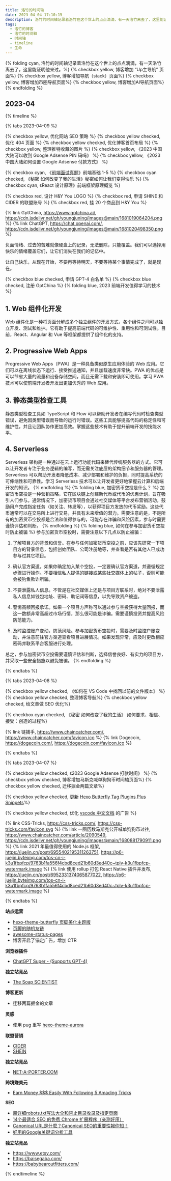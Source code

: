 ```yaml
---
title: 洛竹的时间轴
date: 2023-04-04 17:10:15
description: 洛竹的时间轴记录着洛竹在这个世上的点点滴滴，有一天洛竹离去了，这里能证明他来过。
tags:
  - 洛竹的博客
  - 洛竹的时间轴
  - 时间轴
  - timeline
  - 生命
---
```


{% folding cyan, 洛竹的时间轴记录着洛竹在这个世上的点点滴滴，有一天洛竹离去了，这里能证明他来过。%}
{% checkbox yellow, 博客增加 “Up主导航” 页面%}
{% checkbox yellow, 博客增加导航（stack）页面%}
{% checkbox yellow, 博客增加币圈导航页面%}
{% checkbox yellow, 博客增加AI导航页面%}
{% endfolding %}

## 2023-04

{% timeline %}
<!-- timeline 2023-04-09 -->
{% tabs 2023-04-09 %}
<!-- tab 博客@fas fa-blog -->
{% checkbox yellow, 优化网站 SEO 策略 %}
{% checkbox yellow checked, 优化 404 页面 %}
{% checkbox yellow checked, 优化博客首页布局 %}
{% checkbox yellow, 整理推特收藏的图片 %}
{% checkbox yellow, 《2023 中国大陆可以收到 Google Adsense PIN 码吗》 %}
{% checkbox yellow, 《2023 中国大陆如何设置 Google Adsense 付款方式》 %}
<!-- endtab -->
<!-- tab 学习@fas fa-book-open -->
{% checkbox cyan, 《[前端面试真题](https://bit.ly/3ZQl91F)》前端基础 1-5 %}
{% checkbox cyan checked, 《秘密 如何改变了我的生活》秘密如何让我们变得快乐 %}
{% checkbox cyan, 《React 设计原理》前端框架原理概览 %}
<!-- endtab -->
<!-- tab 副业@fas fa-search-dollar -->
{% checkbox red, 设计 H&Y You LOGO %}
{% checkbox red, 申请 SHINE 和 CIDER 的联盟账号 %}
{% checkbox red, 挂 20 个商品到 H&Y You %}
<!-- endtab -->
<!-- tab 收藏@fas fa-star -->
{% link GptChina, https://www.gptchina.ai/, https://cdn.jsdelivr.net/gh/youngjuning/images@main/1681019064204.png %}
{% link ChatGPT, https://chat.openai.com/, https://cdn.jsdelivr.net/gh/youngjuning/images@main/1681020498350.png %}
<!-- endtab -->
<!-- tab 随笔@fas fa-book -->
负面情绪、过去的苦难就像硬盘上的记录，无法删除，只能覆盖。我们可以选择用快乐的情绪覆盖它们，让它们消失在我们的记忆中。

让自己快乐，从现在开始，不要再等待明天，不要等待某个事情完成了，就是现在。
<!-- endtab -->
<!-- tab ChatGpt@fas fa-robot -->
{% checkbox blue checked, 申请 GPT-4 白名单 %}
{% checkbox blue checked, 注册 GptChina %}
{% folding blue, 2023 前端开发值得学习的技术 %}
## 1. Web 组件化开发

Web 组件化是一种将页面分解成多个独立组件的开发方式，各个组件之间可以独立开发、测试和维护。它有助于提高前端代码的可维护性、重用性和可测试性。目前，React、Angular 和 Vue 等框架都提供了组件化的支持。

## 2. Progressive Web Apps

Progressive Web Apps（PWA）是一种具备类似原生应用体验的 Web 应用。它们可以在离线状态下运行、接受推送通知，并且加载速度非常快。PWA 的优点是可以节省大量的流量和设备存储空间，而且无需下载和安装即可使用。学习 PWA 技术可以使前端开发者开发出更加优秀的 Web 应用。

## 3. 静态类型检查工具

静态类型检查工具如 TypeScript 和 Flow 可以帮助开发者在编写代码时检查类型错误，避免因类型错误而导致的运行时错误。这些工具能够提高代码的稳定性和可维护性，并且让团队协作更加高效。掌握这些技术有助于提升前端开发的技能水平。

## 4. Serverless

Serverless 架构是一种通过在云上运行功能代码来替代传统服务器的方式。它可以让开发者专注于业务逻辑的编写，而无需关注底层的架构细节和服务器的管理。Serverless 可以帮助开发者降低成本、减少部署和维护的负担，同时提高系统的可伸缩性和可靠性。学习 Serverless 技术可以让开发者更好地掌握云计算和后端开发的知识。
{% endfolding %}
{% folding blue, 加密货币空投是什么？ %}
加密货币空投是一种营销策略，它在区块链上创建新代币或代币的优惠计划，旨在吸引人们参与。通常情况下，加密货币项目会通过社交媒体等平台发布营销活动，鼓励用户完成指定任务（如关注、转发等），以获得项目方发放的代币奖励。这些代币通常可以在交易所上进行交易，并具有未来增值的潜力。需要注意的是，不是所有的加密货币空投都是合法和值得参与的，可能存在诈骗和风险因素，参与时需要谨慎评估和判断。
{% endfolding %}
{% folding blue, 如何在参与加密货币空投时防止被骗 %}
参与加密货币空投时，需要注意以下几点以防止被骗：

1. 了解项目方的背景和信誉。在参与任何加密货币空投之前，应该先研究一下项目方的背景信息，包括创始团队、公司注册地等，并查看是否有其他人已成功参与过其它项目。

2. 确认官方渠道。如果你确定加入某个空投，一定要确认官方渠道，并遵循规定步骤进行操作。不要相信私人提供的链接或某些社交媒体上的帖子，否则可能会被钓鱼欺诈所骗。

3. 不要泄露私人信息。不管是在社交媒体上还是与项目方联系时，绝对不要泄露私人信息如钱包地址、密码、助记词等信息，以免导致资产被盗。

4. 警惕高额回报承诺。如果一个项目方声称可以通过参与空投获得大量回报，而这一数额非常高超过市场行情，那么很可能是诈骗。需要谨慎投资并提高风险防范能力。

5. 及时监控账户变动，防范风险。参与加密货币空投时，需要及时监控户账变动，并注意前往官方渠道查看项目进展情况。如果发现异常，应及时更改相应密码并联系平台客服进行处理。

总之，参与加密货币空投需要谨慎评估和判断，选择信誉良好、有实力的项目方，并采取一些安全措施以避免被骗。
{% endfolding %}
<!-- endtab -->
{% endtabs %}
<!-- endtimeline -->
<!-- timeline 2023-04-08 -->
{% tabs 2023-04-08 %}
<!-- tab 博客@fas fa-blog -->
{% checkbox yellow checked, 《如何在 VS Code 中找回以前的文件版本》 %}
{% checkbox yellow checked, 整理博客导航%}
{% checkbox yellow checked, 给文章做 SEO 优化%}
<!-- endtab -->
<!-- tab 学习@fas fa-book-open -->
{% checkbox cyan checked, 《秘密 如何改变了我的生活》 如何要求、相信、接受：创造的过程%}
<!-- endtab -->
<!-- tab 收藏@fas fa-star -->
{% link 链捕手, https://www.chaincatcher.com/, https://www.chaincatcher.com/favicon.ico %}
{% link Dogecoin, https://dogecoin.com/, https://dogecoin.com/favicon.ico %}
<!-- endtab -->
{% endtabs %}
<!-- endtimeline -->
<!-- timeline 2023-04-07 -->
{% tabs 2023-04-07 %}
<!-- tab 博客@fas fa-blog -->
{% checkbox yellow checked, 《2023 Google Adsense 打款时间》 %}
{% checkbox yellow checked, 博客增加马斯克喊单狗狗币时间轴页面%}
{% checkbox yellow checked, 迁移掘金两篇文章%}
<!-- endtab -->
<!-- tab 技术@fab fa-github -->
{% checkbox yellow checked, 更新 [Hexo Butterfly Tag Plugins Plus Snippets](https://github.com/youngjuning/vscode-hexo-butterfly-tag-plugins-plus-snippets.git)%}
<!-- endtab -->
<!-- tab 副业@fas fa-search-dollar -->
{% checkbox yellow checked, 优化 [vscode 中文文档](https://vscode-api-cn.js.org) 的广告 %}
<!-- endtab -->
<!-- tab 收藏@fas fa-star -->
{% link CSS-Tricks, https://css-tricks.com/, https://css-tricks.com/favicon.svg %}
{% link 一图历数马斯克公开喊单狗狗币过往, https://www.chaincatcher.com/article/2090549, https://cdn.jsdelivr.net/gh/youngjuning/images@main/1680881790911.png %}
{% link 2021 年最值得使用的 Node.js 框架, https://juejin.cn/post/6955402195311263751, https://p6-juejin.byteimg.com/tos-cn-i-k3u1fbpfcp/9763b1fa556f4cbd8ced21b60d3ed40c~tplv-k3u1fbpfcp-watermark.image %}
{% link 使用 rollup 打包 React Native 插件并发布, https://juejin.cn/post/6952331374065877022, https://p6-juejin.byteimg.com/tos-cn-i-k3u1fbpfcp/9763b1fa556f4cbd8ced21b60d3ed40c~tplv-k3u1fbpfcp-watermark.image %}
<!-- endtab -->
{% endtabs %}
<!-- endtimeline -->
<!-- timeline 2023-04-06 -->
**站点运营**
- [hexo-theme-butterfly 页脚美化主题版](https://blog.marcus233.top/p/footer.html)
- [页脚的随机友链](https://blog.shineyu.cn/footer-random-flink.html)
- [awesome-status-pages](https://github.com/ivbeg/awesome-status-pages)
- 博客开启了锚定广告，增加 CTR

**浏览器插件**
- [ChatGPT Super - (Supports GPT-4)](https://chrome.google.com/webstore/detail/chatgpt-super-supports-gp/nijlhkhkkhnhidoondiobjdgommomifm/related?hl=en&authuser=2&gclid=EAIaIQobChMIkojizcCV_gIVzPGyCh16MgpjEAEYASAAEgIZR_D_BwE)

**独立站竞品**
- [The Soap SCIENTIST](https://soapscientist.us/)

**博客更新**
- 迁移两篇掘金的文章
<!-- endtimeline -->
<!-- timeline 2023-04-05 -->
**灵感**
- 使用 pug 重写 [hexo-theme-aurora](https://github.com/auroral-ui/hexo-theme-aurora)

**联盟营销**
- [CIDER](https://www.shopcider.com/)
- [SHEIN](https://us.shein.com/women?ici=us_tab01)

**独立站竞品**
- [NET-A-PORTER.COM](https://www.net-a-porter.com/zh-us/)
<!-- endtimeline -->
<!-- timeline 2023-04-04 -->
**跨境赚美元**
- [Earn Money $$$ Easily With Following 5 Amading Tricks](https://earndoller07.blogspot.com/2023/03/earn-money-easily-with-following-5.html)

**SEO**
- [超详细robots.txt写法大全和禁止目录收录及指定页面](https://blog.csdn.net/sh2018/article/details/121042435)
- [14个最适合 SEO 的免费 Chrome 扩展程序（亲测好用）](https://ahrefs.com/blog/zh/seo-chrome-extensions/)
- [Canonical URL是什麼？Canonical SEO的重要性報你知！](https://welly.tw/serp-rank-optimization/what-is-canonical-url)
- [好用的Google关键词分析工具](https://www.cifnews.com/article/126696)
<!-- endtimeline -->
<!-- timeline 2023-04-03 -->
**独立站竞品**
- https://www.etsy.com/
- https://baisegaba.com/
- https://babybearoutfitters.com/
<!-- endtimeline -->
{% endtimeline %}

